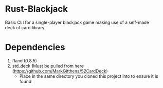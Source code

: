 # Rust-Blackjack

Basic CLI for a single-player blackjack game making use of a self-made deck of card library

# Dependencies
1. Rand (0.8.5)
2. std_deck (Must be pulled from here (https://github.com/MarkGitthens/52CardDeck)
    - Place in the same directory you cloned this project into to ensure it is found!
